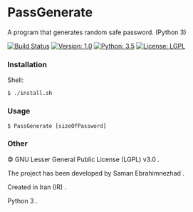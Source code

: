 # PassGenerate
A program that generates random safe password. (Python 3)

[![Build Status](https://img.shields.io/badge/build-passing-success)](https://samebison.ir)
[![Version: 1.0](https://img.shields.io/badge/version-1.0-green)](https://samebison.ir)
[![Python: 3.5](https://img.shields.io/badge/python-3.5-blue)](https://www.python.org/downloads/release/python-350/)
[![License: LGPL](https://img.shields.io/badge/license-LGPL--3.0-informational)](https://www.gnu.org/licenses/lgpl-3.0)

### Installation

Shell:

```shell
$ ./install.sh
```
### Usage

```shell
$ PassGenerate [sizeOfPassword]
```
### Other

&#127279; GNU Lesser General Public License (LGPL) v3.0 .

The project has been developed by Saman Ebrahimnezhad .

Created in Iran (IR) .

Python 3 .
